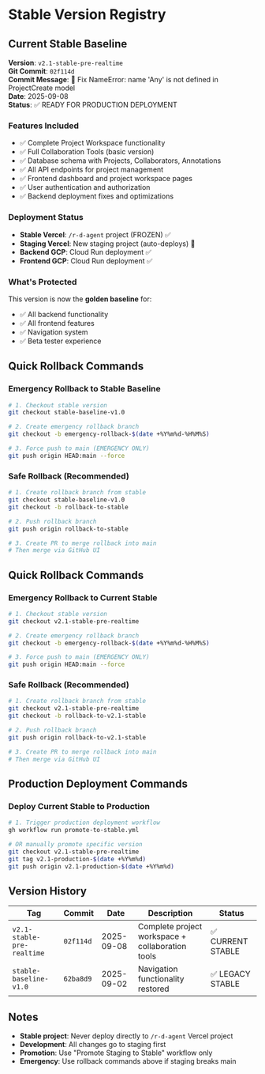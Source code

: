 # Stable Version Registry

## Current Stable Baseline

**Version**: `v2.1-stable-pre-realtime`  
**Git Commit**: `02f114d`  
**Commit Message**: 🔧 Fix NameError: name 'Any' is not defined in ProjectCreate model  
**Date**: 2025-09-08  
**Status**: ✅ READY FOR PRODUCTION DEPLOYMENT

### Features Included
- ✅ Complete Project Workspace functionality
- ✅ Full Collaboration Tools (basic version)
- ✅ Database schema with Projects, Collaborators, Annotations
- ✅ All API endpoints for project management
- ✅ Frontend dashboard and project workspace pages
- ✅ User authentication and authorization
- ✅ Backend deployment fixes and optimizations

### Deployment Status
- **Stable Vercel**: `/r-d-agent` project (FROZEN) ✅
- **Staging Vercel**: New staging project (auto-deploys) 🚀
- **Backend GCP**: Cloud Run deployment ✅
- **Frontend GCP**: Cloud Run deployment ✅

### What's Protected
This version is now the **golden baseline** for:
- ✅ All backend functionality 
- ✅ All frontend features
- ✅ Navigation system
- ✅ Beta tester experience

## Quick Rollback Commands

### Emergency Rollback to Stable Baseline

```bash
# 1. Checkout stable version
git checkout stable-baseline-v1.0

# 2. Create emergency rollback branch
git checkout -b emergency-rollback-$(date +%Y%m%d-%H%M%S)

# 3. Force push to main (EMERGENCY ONLY)
git push origin HEAD:main --force
```

### Safe Rollback (Recommended)

```bash
# 1. Create rollback branch from stable
git checkout stable-baseline-v1.0
git checkout -b rollback-to-stable

# 2. Push rollback branch
git push origin rollback-to-stable

# 3. Create PR to merge rollback into main
# Then merge via GitHub UI
```

## Quick Rollback Commands

### Emergency Rollback to Current Stable
```bash
# 1. Checkout stable version
git checkout v2.1-stable-pre-realtime

# 2. Create emergency rollback branch
git checkout -b emergency-rollback-$(date +%Y%m%d-%H%M%S)

# 3. Force push to main (EMERGENCY ONLY)
git push origin HEAD:main --force
```

### Safe Rollback (Recommended)
```bash
# 1. Create rollback branch from stable
git checkout v2.1-stable-pre-realtime
git checkout -b rollback-to-v2.1-stable

# 2. Push rollback branch
git push origin rollback-to-v2.1-stable

# 3. Create PR to merge rollback into main
# Then merge via GitHub UI
```

## Production Deployment Commands

### Deploy Current Stable to Production
```bash
# 1. Trigger production deployment workflow
gh workflow run promote-to-stable.yml

# OR manually promote specific version
git checkout v2.1-stable-pre-realtime
git tag v2.1-production-$(date +%Y%m%d)
git push origin v2.1-production-$(date +%Y%m%d)
```

## Version History

| Tag | Commit | Date | Description | Status |
|-----|--------|------|-------------|--------|
| `v2.1-stable-pre-realtime` | `02f114d` | 2025-09-08 | Complete project workspace + collaboration tools | ✅ CURRENT STABLE |
| `stable-baseline-v1.0` | `62ba8d9` | 2025-09-02 | Navigation functionality restored | ✅ LEGACY STABLE |

## Notes

- **Stable project**: Never deploy directly to `/r-d-agent` Vercel project
- **Development**: All changes go to staging first
- **Promotion**: Use "Promote Staging to Stable" workflow only
- **Emergency**: Use rollback commands above if staging breaks main

